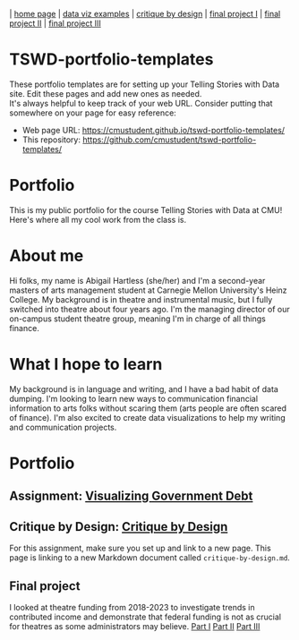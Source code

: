 | [home page](https://cmustudent.github.io/ahartles-tswd-portfolio-templates/) | [data viz examples](dataviz-examples) | [critique by design](critique-by-design) | [final project I](final-project-part-one) | [final project II](final-project-part-two) | [final project III](final-project-part-three) 

# TSWD-portfolio-templates
These portfolio templates are for setting up your Telling Stories with Data site.  Edit these pages and add new ones as needed.   
It's always helpful to keep track of your web URL.  Consider putting that somewhere on your page for easy reference: 

- Web page URL: https://cmustudent.github.io/tswd-portfolio-templates/
- This repository: https://github.com/cmustudent/tswd-portfolio-templates/

# Portfolio
This is my public portfolio for the course Telling Stories with Data at CMU!  Here's where all my cool work from the class is. 

# About me
Hi folks, my name is Abigail Hartless (she/her) and I'm a second-year masters of arts management student at Carnegie Mellon University's Heinz College. My background is in theatre and instrumental music, but I fully switched into theatre about four years ago. I'm the managing director of our on-campus student theatre group, meaning I'm in charge of all things finance. 

# What I hope to learn
My background is in language and writing, and I have a bad habit of data dumping. I'm looking to learn new ways to communication financial information to arts folks without scaring them (arts people are often scared of finance). I'm also excited to create data visualizations to help my writing and communication projects. 

# Portfolio

## Assignment: [Visualizing Government Debt](visualizing-government-debt)

## Critique by Design: [Critique by Design](critique-by-design)
For this assignment, make sure you set up and link to a new page.  This page is linking to a new Markdown document called `critique-by-design.md`.  

## Final project
I looked at theatre funding from 2018-2023 to investigate trends in contributed income and demonstrate that federal funding is not as crucial for theatres as some administrators may believe. 
[Part I](final-project-part-one)
[Part II](final-project-part-two)
[Part III](final-project-part-three)



